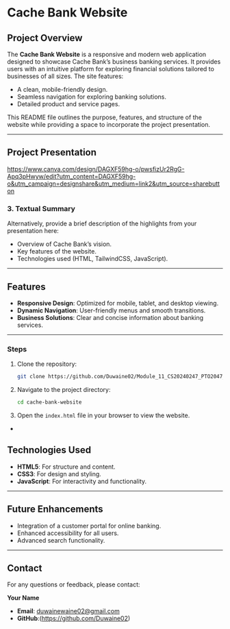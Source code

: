 # Cache Bank Website

## Project Overview
The **Cache Bank Website** is a responsive and modern web application designed to showcase Cache Bank’s business banking services. It provides users with an intuitive platform for exploring financial solutions tailored to businesses of all sizes. The site features:

- A clean, mobile-friendly design.
- Seamless navigation for exploring banking solutions.
- Detailed product and service pages.

This README file outlines the purpose, features, and structure of the website while providing a space to incorporate the project presentation.

---

## Project Presentation
https://www.canva.com/design/DAGXF59hg-o/pwsfizUr2RgG-Apq3pHwyw/edit?utm_content=DAGXF59hg-o&utm_campaign=designshare&utm_medium=link2&utm_source=sharebutton

### 3. Textual Summary
Alternatively, provide a brief description of the highlights from your presentation here:

- Overview of Cache Bank’s vision.
- Key features of the website.
- Technologies used (HTML, TailwindCSS, JavaScript).

---

## Features
- **Responsive Design**: Optimized for mobile, tablet, and desktop viewing.
- **Dynamic Navigation**: User-friendly menus and smooth transitions.
- **Business Solutions**: Clear and concise information about banking services.

---

### Steps
1. Clone the repository:
   ```bash
   git clone https://github.com/Duwaine02/Module_11_CS20240247_PTO2047_Group-B_SDF06_Duwaine-Julies_Coach-Owen.git
   ```
2. Navigate to the project directory:
   ```bash
   cd cache-bank-website
   ```
3. Open the `index.html` file in your browser to view the website.

-

## Technologies Used
- **HTML5**: For structure and content.
- **CSS3**: For design and styling.
- **JavaScript**: For interactivity and functionality.

---

## Future Enhancements
- Integration of a customer portal for online banking.
- Enhanced accessibility for all users.
- Advanced search functionality.

---

## Contact
For any questions or feedback, please contact:

**Your Name**
- **Email**: duwainewaine02@gmail.com
- **GitHub**:(https://github.com/Duwaine02)

